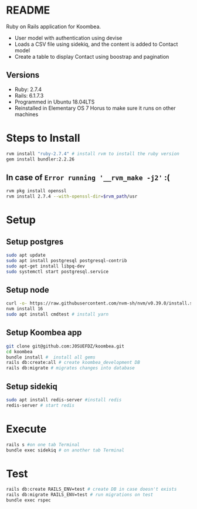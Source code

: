 # README
Ruby on Rails application for Koombea.
- User model with authentication using devise
- Loads a CSV file using sidekiq, and the content is added to Contact model
- Create a table to display Contact using boostrap and pagination
## Versions
- Ruby: 2.7.4
- Rails: 6.1.7.3
- Programmed in Ubuntu 18.04LTS
- Reinstalled in Elementary OS 7 Horus to make sure it runs on other machines

# Steps to Install
```bash
rvm install "ruby-2.7.4" # install rvm to install the ruby version
gem install bundler:2.2.26
```

## In case of `Error running '__rvm_make -j2'` :(
```bash
rvm pkg install openssl
rvm install 2.7.4 --with-openssl-dir=$rvm_path/usr
```
# Setup
## Setup postgres
```bash
sudo apt update
sudo apt install postgresql postgresql-contrib
sudo apt-get install libpq-dev
sudo systemctl start postgresql.service
```

## Setup node
```bash
curl -o- https://raw.githubusercontent.com/nvm-sh/nvm/v0.39.0/install.sh | bash
nvm install 16
sudo apt install cmdtest # install yarn

```
## Setup Koombea app
```bash
git clone git@github.com:J0SUEFDZ/koombea.git
cd koombea
bundle install #  install all gems
rails db:create:all # create koombea_development DB
rails db:migrate # migrates changes into database
```

## Setup sidekiq
```bash
sudo apt install redis-server #install redis
redis-server # start redis
```
# Execute
```bash
rails s #on one tab Terminal
bundle exec sidekiq # on another tab Terminal
```
# Test
```bash
rails db:create RAILS_ENV=test # create DB in case doesn't exists
rails db:migrate RAILS_ENV=test # run migrations on test
bundle exec rspec
```
